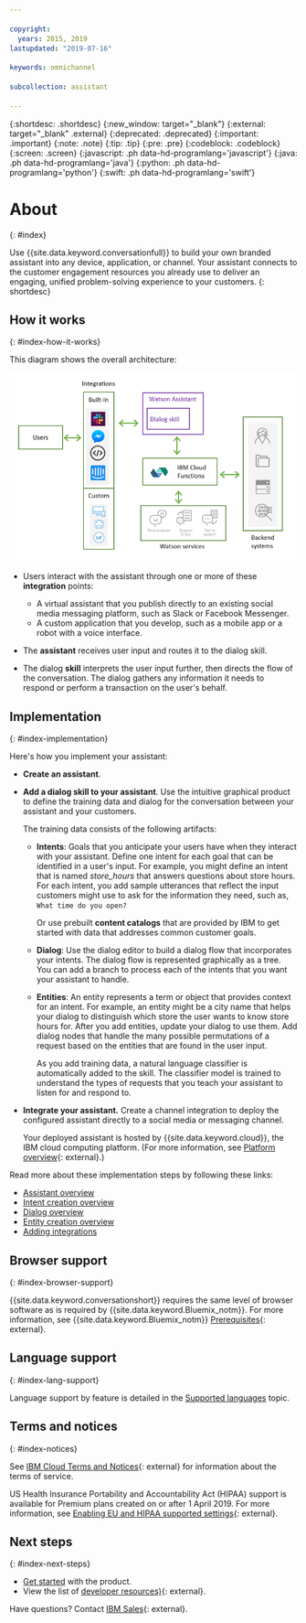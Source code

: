 ```yaml
---

copyright:
  years: 2015, 2019
lastupdated: "2019-07-16"

keywords: omnichannel

subcollection: assistant

---
```


{:shortdesc: .shortdesc}
{:new_window: target="_blank"}
{:external: target="_blank" .external}
{:deprecated: .deprecated}
{:important: .important}
{:note: .note}
{:tip: .tip}
{:pre: .pre}
{:codeblock: .codeblock}
{:screen: .screen}
{:javascript: .ph data-hd-programlang='javascript'}
{:java: .ph data-hd-programlang='java'}
{:python: .ph data-hd-programlang='python'}
{:swift: .ph data-hd-programlang='swift'}

# About
{: #index}

Use {{site.data.keyword.conversationfull}} to build your own branded assistant into any device, application, or channel. Your assistant connects to the customer engagement resources you already use to deliver an engaging, unified problem-solving experience to your customers.
{: shortdesc}

## How it works
{: #index-how-it-works}

This diagram shows the overall architecture:

![Flow diagram of the service](images/arch-overview.png)

- Users interact with the assistant through one or more of these **integration** points:

  - A virtual assistant that you publish directly to an existing social media messaging platform, such as Slack or Facebook Messenger.
  - A custom application that you develop, such as a mobile app or a robot with a voice interface.

- The **assistant** receives user input and routes it to the dialog skill.

- The dialog **skill** interprets the user input further, then directs the flow of the conversation. The dialog gathers any information it needs to respond or perform a transaction on the user's behalf.

## Implementation
{: #index-implementation}

Here's how you implement your assistant:

- **Create an assistant**.

- **Add a dialog skill to your assistant**. Use the intuitive graphical product to define the training data and dialog for the conversation between your assistant and your customers.

  The training data consists of the following artifacts:

  - **Intents**: Goals that you anticipate your users have when they interact with your assistant. Define one intent for each goal that can be identified in a user's input. For example, you might define an intent that is named *store_hours* that answers questions about store hours. For each intent, you add sample utterances that reflect the input customers might use to ask for the information they need, such as, `What time do you open?`

    Or use prebuilt **content catalogs** that are provided by IBM to get started with data that addresses common customer goals.

  - **Dialog**: Use the dialog editor to build a dialog flow that incorporates your intents. The dialog flow is represented graphically as a tree. You can add a branch to process each of the intents that you want your assistant to handle.

  - **Entities**: An entity represents a term or object that provides context for an intent. For example, an entity might be a city name that helps your dialog to distinguish which store the user wants to know store hours for. After you add entities, update your dialog to use them. Add dialog nodes that handle the many possible permutations of a request based on the entities that are found in the user input.

    As you add training data, a natural language classifier is automatically added to the skill. The classifier model is trained to understand the types of requests that you teach your assistant to listen for and respond to.

- **Integrate your assistant.** Create a channel integration to deploy the configured assistant directly to a social media or messaging channel.

  Your deployed assistant is hosted by {{site.data.keyword.cloud}}, the IBM cloud computing platform. (For more information, see [Platform overview](/docs/overview/ibm-cloud#overview){: external}.)

Read more about these implementation steps by following these links:

- [Assistant overview](/docs/services/assistant?topic=assistant-assistants)
- [Intent creation overview](/docs/services/assistant?topic=assistant-intents#intents-described)
- [Dialog overview](/docs/services/assistant?topic=assistant-dialog-overview)
- [Entity creation overview](/docs/services/assistant?topic=assistant-entities#entities-described)
- [Adding integrations](/docs/services/assistant?topic=assistant-deploy-integration-add)

## Browser support
{: #index-browser-support}

{{site.data.keyword.conversationshort}} requires the same level of browser software as is required by {{site.data.keyword.Bluemix_notm}}. For more information, see {{site.data.keyword.Bluemix_notm}} [Prerequisites](/docs/overview?topic=overview-prereqs-platform#browsers-platform){: external}.

## Language support
{: #index-lang-support}

Language support by feature is detailed in the [Supported languages](/docs/services/assistant?topic=assistant-language-support) topic.

## Terms and notices
{: #index-notices}

See [IBM Cloud Terms and Notices](/docs/overview/terms-of-use?topic=overview-terms){: external} for information about the terms of service.

US Health Insurance Portability and Accountability Act (HIPAA) support is available for Premium plans created on or after 1 April 2019. For more information, see [Enabling EU and HIPAA supported settings](/docs/account?topic=account-eu-hipaa-supported#eu-hipaa-supported){: external}.

## Next steps
{: #index-next-steps}

- [Get started](/docs/services/assistant?topic=assistant-getting-started) with the product.
- View the list of [developer resources)](https://www.ibm.com/watson/developer-resources/){: external}.

Have questions? Contact [IBM Sales](https://www-01.ibm.com/marketing/iwm/dre/signup?source=urx-20970){: external}.
